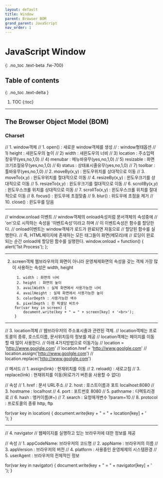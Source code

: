 ```yaml
---
layout: default
title: Window 
parent: Browser BOM
grand_parent: JavaScript
nav_order: 1
---
```


# JavaScript Window
{: .no_toc .text-beta .fw-700}

## Table of contents
{: .no_toc .text-delta }

1. TOC
{:toc}

---

## The Browser Object Model (BOM)

### Charset

// 1. window객체
// 1. open() : 새로운 window객체를 생성
//       : window형태옵션
//      1) height : 새윈도우의 높이
//          2) width : 새윈도우의 너비
//          3) location : 주소입력창유무(yes,no,1,0)
//          4) menubar : 메뉴바유무(yes,no,1,0)
//          5) resizable : 화면크기조절유무(yes,no,1,0)
//          6) status : 상태표시줄유무(yes,no,1,0)
//          7) toolbar : 툴바유무(yes,no,1,0)
// 2. moveBy(x,y) : 윈도우위치를 상대적으로 이동
// 3. moveTo(x,y) : 윈도우위치를 절대적으로 이동
// 4. resizeBy(x,y) : 윈도우크기를 상대적으로 이동
// 5. resizeTo(x,y) : 윈도우크기를 절대적으로 이동
// 6. scrollBy(x,y) : 윈도우스크롤 위치를 상대적으로 이동
// 7. scrollTo(x,y) : 윈도우스크롤 위치를 절대적으로 이동
// 8. focus() : 윈도우에 초점맞춤
// 9. blur() : 위도우에 초점을 제거
// 10. close() : 윈도우를 담음	

<script>
for(var key in window) {
document.write(key + " = " + window[key] + '<br>');
}

// window.open('http://www.google.com', 'child', 'width=300, height=300', true);
var child = window.open('', '', 'width=300, height=300');
child.moveTo(0,0);

setInterval(function() {
    child.moveBy(10,10);
}, 1000);
</script>

---

// window.onload 이벤트
// window객체의 onload속성처럼 문서객체의 속성중에
// 'on'으로 시작하는 속성을 '이벤트속성'이라고 하며
// 이 이벤트속성은 함수를 할당한다.
// onload이벤트는 window객체가 로드가 완료되면 자동으로
// 할당된 함수를 실행한다.
// 즉, HTML페이지에 존재하는 모든 태그들이 화면(메모리)에
// 로딩이 완료되는 순간 onload에 할당된 함수를 실행한다.
window.onload = function() {
    alert('1st Process');
};

---
2. screen객체
		 웹브라우저의 화면이 아니라 운영체제화면의 속성을 갖는 객체
		 가장 많이 사용하는 속성은 width, height

		 1. width : 화면의 너비
		 2. height : 화면의 높이
		 3. availWidth : 실제 화면에서 사용가능한 너비
		 4. availHeight : 실제 화면에서 사용가능한 높이
		 5. colorDepth : 사용가능한 색수
		 6. pixelDepth : 한 픽셀당 비트수		
		for(var key in screen) {
			document.write(key + " = " + screen[key] + '<br>');
		}
	</script>
	<script>
		var child = window.open('', '', 'width=300, height=200');
		var width = screen.width;
		var height = screen.height;
		
		child.moveTo(0,0);
		child.resizeTo(width, height);
		
		setInterval(function() {
			child.resizeBy(-20,-20);
			child.moveBy(10,10);
		}, 1000)
	</script>
    
---
// 3. location객체
// 웹브라우저의 주소표시줄과 관련된 객체.
// location객체는 프로토콜의 종류, 호스트이름, 문서위치등의 정보를 제공
// location객체는 페이지를 이동할 때 많이 사용한다. 
// 아래 4가지방법으로 이동가능
// location = 'http://www.goolgle.com'
// location.href = 'http://www.goolgle.com'
// location.assign('http://www.goolgle.com')
// location.replace('http://www.goolgle.com')

// 메서드
// 1. assign(link) : 현재위치를 이동
// 2. reload() : 새로고침
// 3. replace(link) : 현재위치를 이동(뒤로가기 버튼을 사용할 수 없다)


// 속성
// 1. href : 문서 URL주소
// 2. host : 호스트이름과 포트 localhost:8080
// 3. hostname : localhost
// 4. port : 포트번호 8080
// 5. pathname : 디렉토리경로
// 6. hash : 앵커이름(#~)
// 7. search : 요청매개변수 ?param=10
// 8. protocol : 프로토콜의 종류 http, ftp	

for(var key in location) {
    document.write(key + " = " + location[key] + '<br>');
}

---

// 4. navigator
// 웹페이지를 실행하고 있는 브라우저에 대한 정보를 제공

// 속성
// 1. appCodeName: 브라우저의 코드명
// 2. appName : 브라우저의 이름
// 3. appVersion : 브라우저의 버전
// 4. platform : 사용중인 운영체제의 시스템환경
// 5. userAgent : 브라우저의 전체적인 정보	

for(var key in navigator) {
    document.write(key + " = " + navigator[key] + '<br>');
}		
        
        
